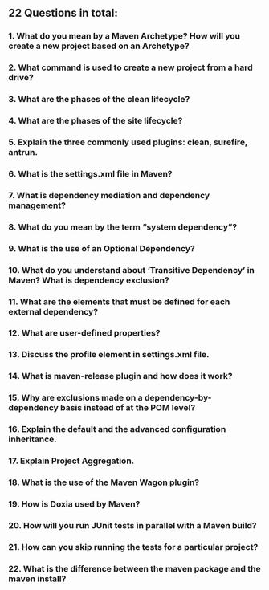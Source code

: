 ## 22 Questions in total:
### 1. What do you mean by a Maven Archetype? How will you create a new project based on an Archetype?

### 2. What command is used to create a new project from a hard drive?

### 3. What are the phases of the clean lifecycle?

### 4. What are the phases of the site lifecycle?

### 5. Explain the three commonly used plugins: clean, surefire, antrun.

### 6. What is the settings.xml file in Maven?

### 7. What is dependency mediation and dependency management?

### 8. What do you mean by the term “system dependency”?

### 9. What is the use of an Optional Dependency?

### 10. What do you understand about ‘Transitive Dependency’ in Maven? What is dependency exclusion?

### 11. What are the elements that must be defined for each external dependency?

### 12. What are user-defined properties?

### 13. Discuss the profile element in settings.xml file.

### 14. What is maven-release plugin and how does it work?

### 15. Why are exclusions made on a dependency-by-dependency basis instead of at the POM level?

### 16. Explain the default and the advanced configuration inheritance.

### 17. Explain Project Aggregation.

### 18. What is the use of the Maven Wagon plugin?

### 19. How is Doxia used by Maven?

### 20. How will you run JUnit tests in parallel with a Maven build?

### 21. How can you skip running the tests for a particular project?

### 22. What is the difference between the maven package and the maven install?
